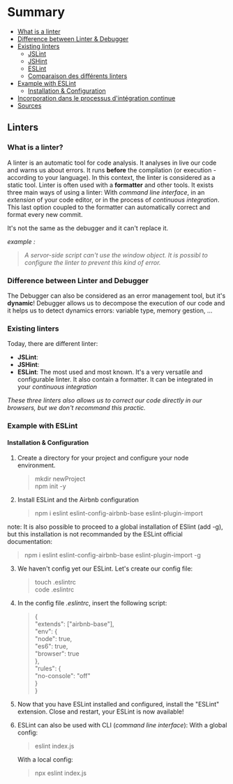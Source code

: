 # Summary

- [What is a linter](#whatisaLinter)  
- [Difference between Linter & Debugger](#lintervsdebugger)  
- [Existing linters](#existinglinters)
  - [JSLint](#existinglinters)
  - [JSHint](#existinglinters)
  - [ESLint](#existinglinters)
  - [Comparaison des différents linters](#differenceBetween)
- [Example with ESLint](#ESLint)
  - [Installation & Configuration](#Installandconfig)
- [Incorporation dans le processus d'intégration continue](#IncorporationProccessIntegration)
- [Sources](#Sources)

## Linters

### What is a linter? <a name="whatisaLinter"></a>

A linter is an automatic tool for code analysis. It analyses in live our code and warns us about errors. It runs **before** the compilation (or execution - according to your language). In this context, the linter is considered as a static tool.
Linter is often used with a **formatter** and other tools.
It exists three main ways of using a linter: With _command line interface_, in an _extension_ of your code editor, or in the process of _continuous integration_. This last option coupled to the formatter can automatically correct and format every new commit. 

It's not the same as the debugger and it can't replace it. 

_example :_
> _A servor-side script can't use the window object. It is possibl to configure the linter to prevent this kind of error._

### Difference between Linter and Debugger

The Debugger can also be considered as an error management tool, but it's **dynamic**! Debugger allows us to decompose the execution of our code and it helps us to detect dynamics errors: variable type, memory gestion, ...

### Existing linters

Today, there are different linter: 

* **JSLint**: 
* **JSHint**:
* **ESLint**: The most used and most known. It's a very versatile and configurable linter. It also contain a formatter. It can be integrated in your _continuous integration_

_These three linters also allows us to correct our code directly in our browsers, but we don't recommand this practic._

### Example with ESLint

#### Installation & Configuration

1) Create a directory for your project and configure your node environment. 
   > mkdir newProject   
     npm init -y

2) Install ESLint and the Airbnb configuration
   > npm i eslint eslint-config-airbnb-base eslint-plugin-import

note: It is also possible to proceed to a global installation of ESlint (add -g), but this installation is not recommanded by the ESLint official documentation: 
   > npm i eslint eslint-config-airbnb-base eslint-plugin-import -g

3) We haven't config yet our ESLint. Let's create our config file: 
   > touch .eslintrc   
     code .eslintrc

4) In the config file _.eslintrc_, insert the following script: 
   >  {  
  "extends": ["airbnb-base"],  
  "env": {  
    "node": true,  
    "es6": true,  
    "browser": true  
  },  
  "rules": {  
    "no-console": "off"  
  }  
}  

5) Now that you have ESLint installed and configured, install the "ESLint" extension. Close and restart, your ESLint is now available! 

6) ESLint can also be used with CLI (_command line interface_): 
    With a global config: 
   > eslint index.js

    With a local config: 
   > npx eslint index.js